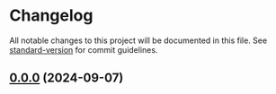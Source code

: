 # Changelog

All notable changes to this project will be documented in this file. See [standard-version](https://github.com/conventional-changelog/standard-version) for commit guidelines.

## [0.0.0](https://personal/inerjanuer/argocd/compare/v1.0.0...v0.0.0) (2024-09-07)

